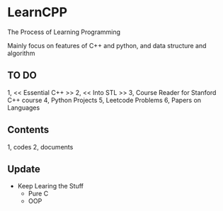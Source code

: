 # LearnCPP
The Process of Learning Programming

Mainly focus on features of C++ and python, and 
data structure and algorithm

## TO DO
1, << Essential C++ >>
2, << Into STL >>
3, Course Reader for Stanford C++ course
4, Python Projects
5, Leetcode Problems
6, Papers on Languages

## Contents
1, codes
2, documents

## Update
* Keep Learing the Stuff
  * Pure C
  * OOP
